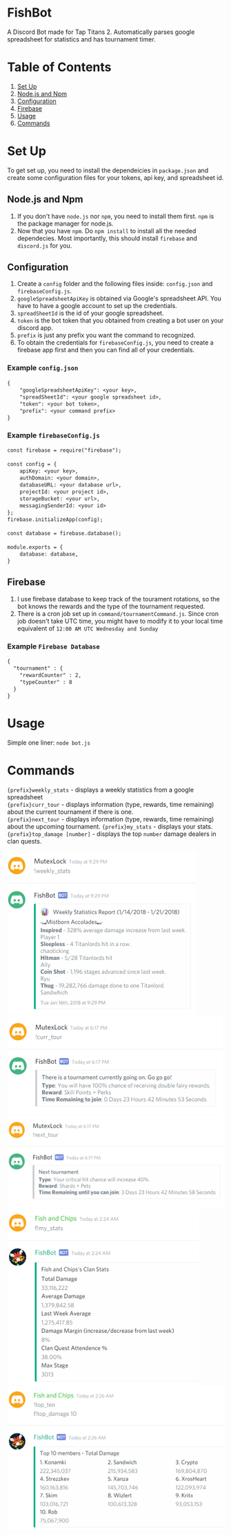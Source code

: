 # FishBot #
A Discord Bot made for Tap Titans 2. Automatically parses google spreadsheet for statistics and has tournament timer.

# Table of Contents
1. [Set Up](#setUp)
2. [Node.js and Npm](#npm)
3. [Configuration](#config)
4. [Firebase](#firebase)
5. [Usage](#usage)
6. [Commands](#commands)

# Set Up <a name="setUp"></a> #
To get set up, you need to install the dependeicies in `package.json` and create some configuration files for your tokens, api key, and spreadsheet id.

## Node.js and Npm <a name="npm"></a> ##
1. If you don't have `node.js` nor `npm`, you need to install them first. `npm` is the package manager for node.js.
2. Now that you have `npm`. Do `npm install` to install all the needed dependecies. Most importantly, this should install `firebase` and `discord.js` for you.

## Configuration <a name="config"></a> ##
1. Create a `config` folder and the following files inside: `config.json` and `firebaseConfig.js`. 
2. `googleSpreadsheetApiKey` is obtained via Google's spreadsheet API. You have to have a google account to set up the credentials.
3. `spreadSheetId` is the id of your google spreadsheet.
4. `token` is the bot token that you obtained from creating a bot user on your discord app.
5. `prefix` is just any prefix you want the command to recognized.
6. To obtain the credentials for `firebaseConfig.js`, you need to create a firebase app first and then you can find all of your credentials.

### Example `config.json` ###
```
{
	"googleSpreadsheetApiKey": <your key>,
	"spreadSheetId": <your google spreadsheet id>,
	"token": <your bot token>,
	"prefix": <your command prefix>
}
```

### Example `firebaseConfig.js` ###
```
const firebase = require("firebase");

const config = {
	apiKey: <your key>,
	authDomain: <your domain>,
	databaseURL: <your database url>,
	projectId: <your project id>,
	storageBucket: <your url>,
	messagingSenderId: <your id>
};
firebase.initializeApp(config);

const database = firebase.database();

module.exports = {
	database: database,
}
```

## Firebase <a name="firebase"></a> ##
1. I use firebase database to keep track of the tourament rotations, so the bot knows the rewards and the type of the tournament requested.
2. There is a cron job set up in `command/tournamentCommand.js`. Since cron job doesn't take UTC time, you might have to modify it to your local time equivalent of `12:00 AM UTC Wednesday and Sunday`

### Example `Firebase Database` ###
```
{
  "tournament" : {
    "rewardCounter" : 2,
    "typeCounter" : 8
  }
}
```
# Usage <a name="usage"></a> #
Simple one liner: `node bot.js`

# Commands <a name="commands"></a> #
`{prefix}weekly_stats` - displays a weekly statistics from a google spreadsheet<br>
`{prefix}curr_tour` - displays information (type, rewards, time remaining) about the current tournament if there is one.<br>
`{prefix}next_tour` - displays information (type, rewards, time remaining) about the upcoming tournament.
`{prefix}my_stats` - displays your stats.
`{prefix}top_damage [number]` - displays the top `number` damage dealers in clan quests.

![weekly_stats](assets/fishbot_weekly_stats.png "weekly_stats")<br>
![curr_tour](assets/fishbot_curr_tour.png "curr_tour")<br>
![next_tour](assets/fishbot_next_tour.png "next_tour")<br>
![my_stats](assets/fishbot_my_stats.PNG "my_stats")<br>
![top_damage 10](assets/fishbot_top_damage_ten.png "top damage 10")
